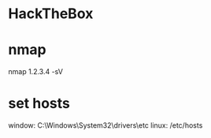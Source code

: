 # HackTheBox

# nmap

nmap 1.2.3.4 -sV

# set hosts

window: C:\Windows\System32\drivers\etc
linux: /etc/hosts
